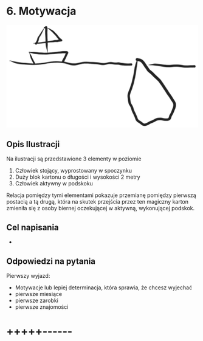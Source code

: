 # 6. Motywacja

![wierzcholek-gory.png](../img/wierzcholek-gory.png)

## Opis Ilustracji

Na ilustracji są przedstawione 3 elementy w poziomie
1. Człowiek stojący, wyprostowany w spoczynku
2. Duży blok kartonu o długości i wysokości 2 metry
3. Człowiek aktywny w podskoku

Relacja pomiędzy tymi elementami pokazuje przemianę pomiędzy pierwszą postacią a tą drugą, która na skutek przejścia przez ten magiczny karton zmieniła się
z osoby biernej oczekującej w aktywną, wykonującej podskok.



## Cel napisania
+ 


## Odpowiedzi na pytania

Pierwszy wyjazd:
+ Motywacje lub lepiej determinacja, która sprawia, że chcesz wyjechać
+ pierwsze miesiące
+ pierwsze zarobki
+ pierwsze znajomości


# +++++------
